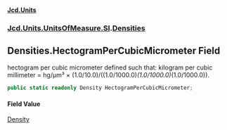 #### [Jcd.Units](index 'index')
### [Jcd.Units.UnitsOfMeasure.SI](Jcd.Units.UnitsOfMeasure.SI 'Jcd.Units.UnitsOfMeasure.SI').[Densities](Densities 'Jcd.Units.UnitsOfMeasure.SI.Densities')

## Densities.HectogramPerCubicMicrometer Field

hectogram per cubic micrometer defined such that: kilogram per cubic millimeter = hg/μm³ ×
(1.0/10.0)/((1.0/1000.0)*(1.0/1000.0)*(1.0/1000.0)).

```csharp
public static readonly Density HectogramPerCubicMicrometer;
```

#### Field Value
[Density](Density 'Jcd.Units.UnitTypes.Density')